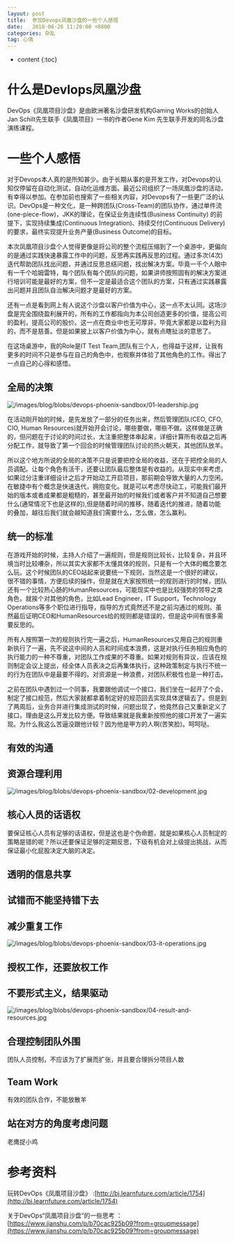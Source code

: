 ```yaml
---
layout: post
title:  参加Devops凤凰沙盘的一些个人感悟
date:   2018-06-26 11:20:00 +0800
categories: 杂乱
tag: 心情
---
```


* content
{:toc}


什么是Devlops凤凰沙盘
==================

DevOps《凤凰项目沙盘》是由欧洲著名沙盘研发机构Gaming Works的创始人Jan Schilt先生联手《凤凰项目》一书的作者Gene Kim 先生联手开发的同名沙盘演练课程。


一些个人感悟
==================

对于Devops本人真的是所知甚少。由于长期从事的是开发工作，对Devops的认知仅停留在自动化测试，自动化运维方面。最近公司组织了一场凤凰沙盘的活动，有幸得以参加。在参加前也搜索了一些相关内容，对Devops有了一些更广泛的认识。DevOps是一种文化，是一种跨团队(Cross-Team)的团队协作，通过单件流(one-piece-flow)，JKK的理论，在保证业务连续性(Business Continuity) 的前提下，实现持续集成(Continuous Integration)、持续交付(Continuous Delivery)的要求，最终实现提升业务产量(Business Outcome)的目标。

本次凤凰项目沙盘个人觉得更像是将公司的整个流程压缩到了一个桌游中，更偏向的是通过实践快速暴露工作中的问题，反思再实践再反思的过程。通过多次(4次)迭代帮助团队找出问题，并通过反思总结问题，找出解决方案。毕竟一千个人眼中有一千个哈姆雷特，每个团队有每个团队的问题，如果讲师按照固有的解决方案进行培训可能是最好的方案，但不一定是最适合这个团队的方案，只有通过实践暴露出问题并且团队自治解决问题才是最好的方案。

还有一点是看到网上有人说这个沙盘以客户价值为中心，这一点不太认同。这场沙盘是完全围绕盈利展开的，所有的工作都指向为本公司创造更多的价值，提高公司的盈利，提高公司的股价。这一点在商业中也无可厚非，毕竟大家都是以盈利为目的，而不是慈善。但是如果披上以客户价值为中心，就有点瞎扯淡的意思了。

在这场桌游中，我的Role是IT Test Team,团队有三个人，也得益于这样，让我有更多的时间不只是参与在自己的角色中，也观察并体验了其他角色的工作。得出了一点自己的心得和感悟。


全局的决策
------------------

![/images/blog/blobs/devops-phoenix-sandbox/01-leadership.jpg](/images/blog/blobs/devops-phoenix-sandbox/01-leadership.jpg)

在活动刚开始的时候，是先发放了一部分的任务出来，然后管理团队(CEO, CFO, CIO, Human Resources)就开始开会讨论，哪些要做，哪些不做。这样做是正确的，但问题在于讨论的时间过长，太注重把整体串起来，详细计算所有收益之后再分配工作，就导致了第一个回合的时候管理团队讨论的热火朝天，其他团队放羊。

所以这个地方所说的全局的决策不只是说要把控全局的收益，还在于把控全局的人员调配。让每个角色有活干，还要让团队最后整体是有收益的。从现实中来考虑，如果过分注重详细设计之后才开始动工开启项目，那前期会导致大量的人力空闲。在敏捷中有个概念是快速迭代，拥抱变化。就是可以考虑尽快动工，可能我们最开始的版本或者成果都是粗糙的，甚至最开始的时候我们或者客户并不知道自己想要什么(通常情况下也是这样的),但是随着时间的推移，随着迭代的推进，随着功能的叠加，越往后我们就会越知道我们需要什么，怎么做，怎么赢利。


统一的标准
------------------

在游戏开始的时候，主持人介绍了一遍规则，但是规则比较长，比较复杂，并且环境当时比较嘈杂，所以其实大家都不太懂具体的规则，只是有一个大体的概念要怎么玩。这个时候团队的CEO站起来说要统一下规则，当然这是一个很好的建议，很不错的事情，方便后续的操作，但是就在大家按照统一的规则进行的时候，团队还有一个比较热心肠的HumanResources，可能现实中也是比较强势的领导之类角色，就挨个对其他的角色，比如Lead Engineer，IT Support，Technology Operations等多个职位进行指导，指导的方式竟然还不是之前沟通过的规则。虽然最后证明CEO和HumanResources给的规则都是错误的，但是这中间有很多需要反思的。

所有人按照第一次的规则执行完一遍之后，HumanResources又用自己的规则重新执行了一遍，先不说这中间的人员和时间成本浪费，这是对执行任务相应角色的执行能力的一种不尊重，对团队工作成果的不尊重。如果对规则有异议，应该在规则制定会议上提出，经全体人员表决之后再集体执行，这种政策制定与执行不统一的行为在团队中是最要不得的。对资源是一种浪费，对团队积极性也是一种打击。

之前在团队中遇到过一个同事，我要跟他调试一个接口，我们坐在一起开了个会，制定了接口规范，然后大家就都拿着制定好的规范回去实现具体逻辑去了。但是到了两周后，业务合并进行集成测试的时候，问题出现了，他竟然自己又重新定义了接口，理由是这么开发比较方便。导致结果就是我重新按照他的接口开发了一遍实现。为什么我这么苦逼没跟他计较？因为他是甲方的人啊(苦笑脸)。呵呵哒。


有效的沟通
------------------


资源合理利用
------------------

![/images/blog/blobs/devops-phoenix-sandbox/02-development.jpg](/images/blog/blobs/devops-phoenix-sandbox/02-development.jpg)

核心人员的话语权
------------------

要保证核心人员有足够的话语权，但是这也是个伪命题，就是如果核心人员制定的策略是错的呢？所以还要保证足够的定期反思，下级有机会对上级提出挑战，从而保证最小化屁股决定大脑的决定。

透明的信息共享
------------------

试错而不能坚持错下去
------------------

减少重复工作
------------------

![/images/blog/blobs/devops-phoenix-sandbox/03-it-operations.jpg](/images/blog/blobs/devops-phoenix-sandbox/03-it-operations.jpg)

授权工作，还要放权工作
------------------

不要形式主义，结果驱动
------------------

![/images/blog/blobs/devops-phoenix-sandbox/04-result-and-resources.jpg](/images/blog/blobs/devops-phoenix-sandbox/04-result-and-resources.jpg)


合理控制团队外围
------------------

团队人员控制，不应该为了扩展而扩张，并且要合理拆分项目人数

Team Work
------------------

有效的团队合作，不能放散羊

站在对方的角度考虑问题
------------------

老鹰捉小鸡


参考资料
====================================

玩转DevOps《凤凰项目沙盘》 :[http://bj.learnfuture.com/article/1754](http://bj.learnfuture.com/article/1754)

关于DevOps“凤凰项目沙盘”的一些思考 ： [https://www.jianshu.com/p/b70cac925b09?from=groupmessage](https://www.jianshu.com/p/b70cac925b09?from=groupmessage)